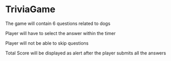 # TriviaGame
The game will contain 6 questions related to dogs

Player will have to select the answer within the timer

Player will not be able to skip questions

Total Score will be displayed as alert after the player submits all the answers


